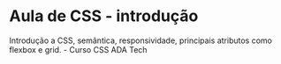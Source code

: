 # Aula de CSS - introdução
Introdução a CSS, semântica, responsividade, principais atributos como flexbox e grid. - Curso CSS ADA Tech
